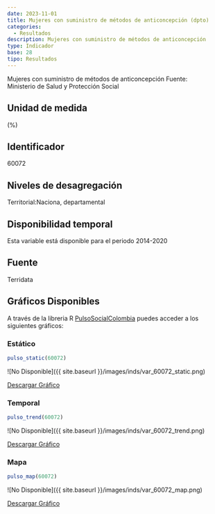 ```yaml
---
date: 2023-11-01
title: Mujeres con suministro de métodos de anticoncepción (dpto)
categories:
  - Resultados
description: Mujeres con suministro de métodos de anticoncepción
type: Indicador
base: 28
tipo: Resultados
--- 
```


Mujeres con suministro de métodos de anticoncepción
Fuente: Ministerio de Salud y Protección Social

## Unidad de medida
(%)

## Identificador
60072

## Niveles de desagregación
Territorial:Naciona, departamental

## Disponibilidad temporal
Esta variable está disponible para el periodo 2014-2020

## Fuente
Terridata

## Gráficos Disponibles

A través de la libreria R [PulsoSocialColombia](https://github.com/pulsosocialcolombia/PulsoSocialColombia) puedes acceder a los siguientes gráficos:

### Estático

``` R
pulso_static(60072)
```

![No Disponible]({{ site.baseurl }}/images/inds/var_60072_static.png)

<a href='{{ site.baseurl }}/images/inds/var_60072_static.png'>Descargar Gráfico</a>

### Temporal

``` R
pulso_trend(60072)
```

![No Disponible]({{ site.baseurl }}/images/inds/var_60072_trend.png)

<a href='{{ site.baseurl }}/images/inds/var_60072_trend.png'>Descargar Gráfico</a>

### Mapa

``` R
pulso_map(60072)
```

![No Disponible]({{ site.baseurl }}/images/inds/var_60072_map.png)

<a href='{{ site.baseurl }}/images/inds/var_60072_map.png'>Descargar Gráfico</a>